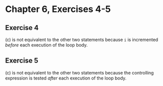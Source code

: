 # Chapter 6, Exercises 4-5

## Exercise 4

(c) is not equivalent to the other two statements because `i` is incremented
*before* each execution of the loop body.

## Exercise 5

(c) is not equivalent to the other two statements because the controlling
expression is tested *after* each execution of the loop body.

